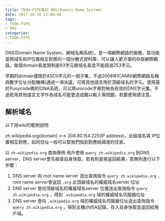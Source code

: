 ```yaml
---
title: TDOH-PIPE筆記 DNS(Domain Name System)
date: 2017-10-10 12:00:00
tags: 
- TDOH-PIPE
- DNS
categories:
- TDOH-PIPE
---
```

DNS(Domain Name System，網域名稱系統)，是一項網際網路的服務，其功能是將域名和IP位置相互對應的一個分散式資料庫，可以讓人更方便的存取網際網路。每個domain長度限制是63字元總域名長度不能超過253字元。

早期的domain僅限於ASCII字元的一個子集，不過2008年ICANN(網際網路名稱與數字位址分配機構)通過一項決議，可將其他語言用於頂級域名的字元。使用基於Punycode碼的IDNA系統，可以將unicode字串對映為有效的DNS字元集。不過若用其他語言文字作為域名可能會造成難以輸入等問題，若要使用請注意。


## 解析域名

以下用wiki的範例說明

zh.wikipedia.org(domain) <--> 208.80.154.225(IP address)，此組域名與 IP位置相互對應，如同住址一般可以幫我們指到對應經緯度的住家。

以 `zh.wikipedia.org` 查詢舉例
用戶使用  `query zh.wikipedia.org` 到DNS server，DNS server會先檢查自身快取，若有則直接返回結果，若無則進行以下步驟：

1. DNS server 向 root name server 送出查詢指令 `query zh.wikipedia.org` ，root name server會返回 `.org` 此頂級域名的權威域名server 位址
2. DNS server 會向頂級域名的權威域名server 位置送出查詢指令 `query zh.wikipedia.org` ，得到 `.wikipedia.org` 域的權威域名伺服器位址
3. DNS server 會向 `.wikipedia.org` 域的權威域名伺服器位址送出查詢指令 `query zh.wikipedia.org` ，得到主機zh的A記錄，存入自身快取並返回給用戶端。